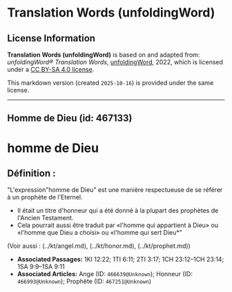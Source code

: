 # Translation Words (unfoldingWord)

## License Information

**Translation Words (unfoldingWord)** is based on and adapted from: _unfoldingWord® Translation Words_, [unfoldingWord](https://unfoldingword.org/utw), 2022, which is licensed under a [CC BY-SA 4.0 license](https://creativecommons.org/licenses/by-sa/4.0/legalcode.en).

This markdown version (created `2025-10-16`) is provided under the same license.



--------------------------------

## Homme de Dieu (id: 467133)

homme de Dieu
=============

Définition :
------------

"L'expression"homme de Dieu" est une manière respectueuse de se référer à un prophète de l'Eternel.

* Il était un titre d'honneur qui a été donné à la plupart des prophètes de l'Ancien Testament.
* Cela pourrait aussi être traduit par «l'homme qui appartient à Dieu» ou «l'homme que Dieu a choisi» ou «l'homme qui sert Dieu\*"

(Voir aussi : (../kt/angel.md), (../kt/honor.md), (../kt/prophet.md))

* **Associated Passages:** 1KI 12:22; 1TI 6:11; 2TI 3:17; 1CH 23:12–1CH 23:14; 1SA 9:9–1SA 9:11
* **Associated Articles:** Ange (ID: `466639@Unknown`); Honneur (ID: `466993@Unknown`); Prophète (ID: `467251@Unknown`)

